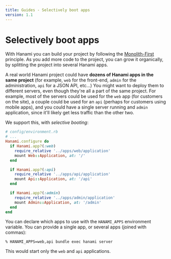 ```yaml
---
title: Guides - Selectively boot apps
version: 1.1
---
```


# Selectively boot apps

With Hanami you can build your project by following the [Monolith-First](/guides/1.1/architecture/overview/#monolith-first) principle.
As you add more code to the project, you can grow it organically, by splitting the project into several Hanami apps.

A real world Hanami project could have **dozens of Hanami apps in the same project** (for example, `web` for the front-end, `admin` for the administration, `api` for a JSON API, etc...)
You might want to deploy them to different servers, even though they're all a part of the same project.
For example, most of the servers could be used for the `web` app (for customers on the site), a couple could be used for an `api` (perhaps for customers using mobile apps), and you could have a single server running and `admin` application, since it'll likely get less traffic than the other two.

We support this, with _selective booting_:

```ruby
# config/environment.rb
# ...
Hanami.configure do
  if Hanami.app?(:web)
    require_relative '../apps/web/application'
    mount Web::Application, at: '/'
  end

  if Hanami.app?(:api)
    require_relative '../apps/api/application'
    mount Api::Application, at: '/api'
  end

  if Hanami.app?(:admin)
    require_relative '../apps/admin/application'
    mount Admin::Application, at: '/admin'
  end
end
```

You can declare which apps to use with the `HANAMI_APPS` environment variable.
You can provide a single app, or several apps (joined with commas):

```shell
% HANAMI_APPS=web,api bundle exec hanami server
```

This would start only the `web` and `api` applications.
